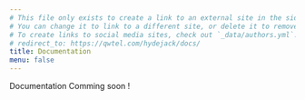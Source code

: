```yaml
---
# This file only exists to create a link to an external site in the sidebar.
# You can change it to link to a different site, or delete it to remove the "Documentation" link.
# To create links to social media sites, check out `_data/authors.yml`!
# redirect_to: https://qwtel.com/hydejack/docs/
title: Documentation
menu: false
---
```


Documentation Comming soon !
